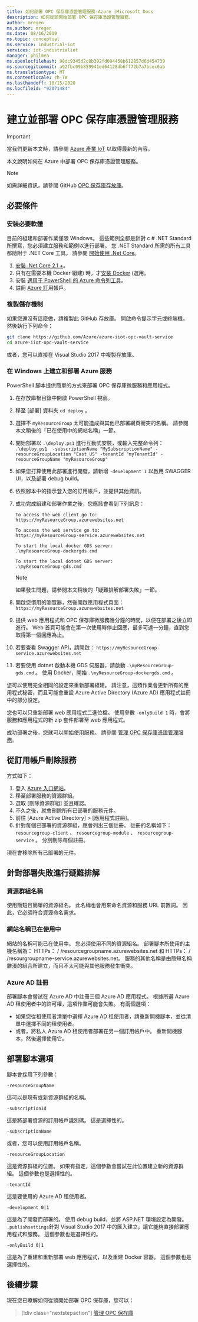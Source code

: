 ```yaml
---
title: 如何部署 OPC 保存庫憑證管理服務-Azure |Microsoft Docs
description: 如何從頭開始部署 OPC 保存庫憑證管理服務。
author: mregen
ms.author: mregen
ms.date: 08/16/2019
ms.topic: conceptual
ms.service: industrial-iot
services: iot-industrialiot
manager: philmea
ms.openlocfilehash: 98dc9345d2c8b392fd094458b612857d6d454739
ms.sourcegitcommit: a92fbc09b859941ed64128db6ff72b7a7bcec6ab
ms.translationtype: MT
ms.contentlocale: zh-TW
ms.lasthandoff: 10/15/2020
ms.locfileid: "92071484"
---
```

# <a name="build-and-deploy-the-opc-vault-certificate-management-service"></a>建立並部署 OPC 保存庫憑證管理服務

> [!IMPORTANT]
> 當我們更新本文時，請參閱 [Azure 產業 IoT](https://azure.github.io/Industrial-IoT/) 以取得最新的內容。

本文說明如何在 Azure 中部署 OPC 保存庫憑證管理服務。

> [!NOTE]
> 如需詳細資訊，請參閱 GitHub [OPC 保存庫存放庫](https://github.com/Azure/azure-iiot-opc-vault-service)。

## <a name="prerequisites"></a>必要條件

### <a name="install-required-software"></a>安裝必要軟體

目前的組建和部署作業僅限 Windows。
這些範例全都是針對 c # .NET Standard 所撰寫，您必須建立服務和範例以進行部署。
您 .NET Standard 所需的所有工具都隨附于 .NET Core 工具。 請參閱 [開始使用 .Net Core](/dotnet/articles/core/getting-started)。

1. [安裝 .Net Core 2.1 +][dotnet-install]。
2. 只有在需要本機 Docker 組建) 時，才[安裝 Docker][docker-url] (選用。
4. 安裝 [適用于 PowerShell 的 Azure 命令列工具][powershell-install]。
5. 註冊 [Azure 訂][azure-free]用帳戶。

### <a name="clone-the-repository"></a>複製儲存機制

如果您還沒有這麼做，請複製此 GitHub 存放庫。 開啟命令提示字元或終端機，然後執行下列命令：

```bash
git clone https://github.com/Azure/azure-iiot-opc-vault-service
cd azure-iiot-opc-vault-service 
```

或者，您可以直接在 Visual Studio 2017 中複製存放庫。

### <a name="build-and-deploy-the-azure-service-on-windows"></a>在 Windows 上建立和部署 Azure 服務

PowerShell 腳本提供簡單的方式來部署 OPC 保存庫微服務和應用程式。

1. 在存放庫根目錄中開啟 PowerShell 視窗。 
3. 移至 [部署] 資料夾 `cd deploy` 。
3. 選擇不 `myResourceGroup` 太可能造成與其他已部署網頁衝突的名稱。 請參閱本文稍後的「已在使用中的網站名稱」一節。
5. 開始部署以 `.\deploy.ps1` 進行互動式安裝，或輸入完整命令列：  
`.\deploy.ps1  -subscriptionName "MySubscriptionName" -resourceGroupLocation "East US" -tenantId "myTenantId" -resourceGroupName "myResourceGroup"`
7. 如果您打算使用此部署進行開發，請新增 `-development 1` 以啟用 SWAGGER UI，以及部署 debug build。
6. 依照腳本中的指示登入您的訂用帳戶，並提供其他資訊。
9. 成功完成組建和部署作業之後，您應該會看到下列訊息：
   ```
   To access the web client go to:
   https://myResourceGroup.azurewebsites.net

   To access the web service go to:
   https://myResourceGroup-service.azurewebsites.net

   To start the local docker GDS server:
   .\myResourceGroup-dockergds.cmd

   To start the local dotnet GDS server:
   .\myResourceGroup-gds.cmd
   ```

   > [!NOTE]
   > 如果發生問題，請參閱本文稍後的「疑難排解部署失敗」一節。

8. 開啟您慣用的瀏覽器，然後開啟應用程式頁面： `https://myResourceGroup.azurewebsites.net`
8. 提供 web 應用程式和 OPC 保存庫微服務幾分鐘的時間，以便在部署之後立即進行。 Web 首頁可能會在第一次使用時停止回應，最多可達一分鐘，直到您取得第一個回應為止。
11. 若要查看 Swagger API，請開啟： `https://myResourceGroup-service.azurewebsites.net`
13. 若要使用 dotnet 啟動本機 GDS 伺服器，請啟動 `.\myResourceGroup-gds.cmd` 。 使用 Docker，開始 `.\myResourceGroup-dockergds.cmd` 。

您可以使用完全相同的設定來重新部署組建。 請注意，這類作業會更新所有的應用程式秘密，而且可能會重設 Azure Active Directory (Azure AD) 應用程式註冊中的部分設定。

您也可以只重新部署 web 應用程式二進位檔。 使用參數 `-onlyBuild 1` 時，會將服務和應用程式的新 zip 套件部署至 web 應用程式。

成功部署之後，您就可以開始使用服務。 請參閱 [管理 OPC 保存庫憑證管理服務](howto-opc-vault-manage.md)。

## <a name="delete-the-services-from-the-subscription"></a>從訂用帳戶刪除服務

方式如下：

1. 登入 [Azure 入口網站](https://portal.azure.com)。
2. 移至部署服務的資源群組。
3. 選取 [刪除資源群組] 並且確認。
4. 不久之後，就會刪除所有已部署的服務元件。
5. 前往 [Azure Active Directory] > [應用程式註冊]。
6. 針對每個已部署的資源群組，應會列出三個註冊。 註冊的名稱如下： `resourcegroup-client` 、 `resourcegroup-module` 、 `resourcegroup-service` 。 分別刪除每個註冊。

現在會移除所有已部署的元件。

## <a name="troubleshooting-deployment-failures"></a>針對部署失敗進行疑難排解

### <a name="resource-group-name"></a>資源群組名稱

使用簡短且簡單的資源組名。 此名稱也會用來命名資源和服務 URL 前置詞。 因此，它必須符合資源命名需求。  

### <a name="website-name-already-in-use"></a>網站名稱已在使用中

網站的名稱可能已在使用中。 您必須使用不同的資源組名。 部署腳本所使用的主機名稱為： HTTPs： \/ /resourcegroupname.azurewebsites.net 和 HTTPs： \/ /resourgroupname-service.azurewebsites.net。
服務的其他名稱是由簡短名稱雜湊的組合所建立，而且不太可能與其他服務發生衝突。

### <a name="azure-ad-registration"></a>Azure AD 註冊 

部署腳本會嘗試在 Azure AD 中註冊三個 Azure AD 應用程式。 根據所選 Azure AD 租使用者中的許可權，這項作業可能會失敗。 有兩個選項：

- 如果您從租使用者清單中選擇 Azure AD 租使用者，請重新開機腳本，並從清單中選擇不同的租使用者。
- 或者，將私人 Azure AD 租使用者部署在另一個訂用帳戶中。 重新開機腳本，然後選擇使用它。

## <a name="deployment-script-options"></a>部署腳本選項

腳本會採用下列參數：


```
-resourceGroupName
```

這可以是現有或新資源群組的名稱。

```
-subscriptionId
```


這是將部署資源的訂用帳戶識別碼。 這是選擇性的。

```
-subscriptionName
```


或者，您可以使用訂用帳戶名稱。

```
-resourceGroupLocation
```


這是資源群組的位置。 如果有指定，這個參數會嘗試在此位置建立新的資源群組。 這個參數也是選擇性的。


```
-tenantId
```


這是要使用的 Azure AD 租使用者。 

```
-development 0|1
```

這是為了開發而部署的。 使用 debug build，並將 ASP.NET 環境設定為開發。 `.publishsettings`針對 Visual Studio 2017 中的匯入建立，讓它能夠直接部署應用程式和服務。 這個參數也是選擇性的。

```
-onlyBuild 0|1
```

這是為了重建和重新部署 web 應用程式，以及重建 Docker 容器。 這個參數也是選擇性的。

[azure-free]:https://azure.microsoft.com/free/
[powershell-install]:https://azure.microsoft.com/downloads/#powershell
[docker-url]: https://www.docker.com/
[dotnet-install]: https://www.microsoft.com/net/learn/get-started

## <a name="next-steps"></a>後續步驟

現在您已瞭解如何從頭開始部署 OPC 保存庫，您可以：

> [!div class="nextstepaction"]
> [管理 OPC 保存庫](howto-opc-vault-manage.md)